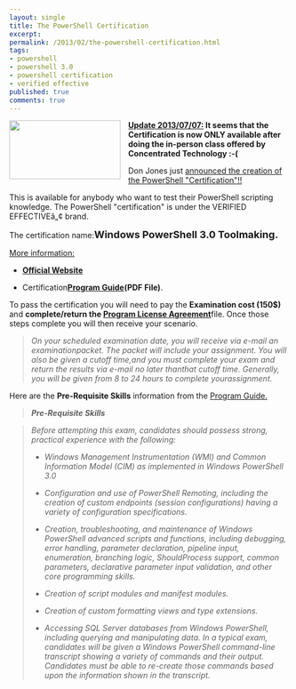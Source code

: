 ```yaml
---
layout: single
title: The PowerShell Certification
excerpt: 
permalink: /2013/02/the-powershell-certification.html
tags: 
- powershell
- powershell 3.0
- powershell certification
- verified effective
published: true
comments: true
---
```

<a href="{{ site.url }}/images/2013/20130225_The_PowerShell_Certification/logo-powershell__1807052347__-260x140.jpg" imageanchor="1" style="clear: left; float: left; margin-bottom: 1em; margin-right: 1em;"><img border="0" height="106" src="{{ site.url }}/images/2013/20130225_The_PowerShell_Certification/logo-powershell__1425419701__-200x108.jpg" width="200" /></a><b><u>Update 2013/07/07:</u> It seems that the Certification is now ONLY available after doing the in-person class offered by Concentrated Technology :-(</b>

Don Jones just <a href="http://powershell.org/wp/2013/02/24/verified-effective-for-powershell-3-0-toolmaking-now-live/" target="_blank">announced the creation of the PowerShell "Certification"!!</a>

This is available for anybody who want to test their PowerShell scripting knowledge. The PowerShell "certification" is under the VERIFIED EFFECTIVEâ„¢ brand.

The certification name:<b><span style="font-size: large;">Windows PowerShell 3.0 Toolmaking.</b>


<u>More information:</u>


* <b><a href="http://donjones.com/verified/" target="_blank">Official </a><a href="http://donjones.com/verified/" target="_blank">Website</a></b>

* Certification<b><a href="http://donjones.com/verified/Psh3ToolGuide.pdf" target="_blank">Program Guide</a>(PDF File)</b>.


To pass the certification you will need to pay the <b>Examination cost (150$)</b> and <b>complete/return the <a href="http://donjones.com/verified/ProgramGuide.pdf" target="_blank">Program License Agreement</a></b>file. Once those steps complete you will then receive your scenario.



<blockquote class="tr_bq"><i>On your scheduled examination date, you will receive via e-mail an examination</i><i>packet. The packet will include your assignment. You will also be given a cutoff time,</i><i>and you must complete your exam and return the results via e-mail no later than</i><i>that cutoff time. Generally, you will be given from 8 to 24 hours to complete your</i><i>assignment.</i></blockquote>

Here are the <b>Pre-Requisite Skills</b> information from the <a href="http://donjones.com/verified/Psh3ToolGuide.pdf" target="_blank">Program Guide.</a>

<blockquote><i><b>Pre-Requisite Skills</b></i></blockquote><blockquote><i>Before attempting this exam, candidates should possess strong, practical experience
with the following:</i>

* <i>Windows Management Instrumentation (WMI) and Common Information Model (CIM) as implemented in Windows PowerShell 3.0</i>

* <i>Configuration and use of PowerShell Remoting, including the creation of custom endpoints (session configurations) having a variety of configuration specifications.</i>

* <i>Creation, troubleshooting, and maintenance of Windows PowerShell advanced scripts and functions, including debugging, error handling, parameter declaration, pipeline input, enumeration, branching logic, ShouldProcess support, common parameters, declarative parameter input validation, and other core programming skills.</i>

* <i>Creation of script modules and manifest modules.</i>

* <i>Creation of custom formatting views and type extensions.</i>

* <i>Accessing SQL Server databases from Windows PowerShell, including querying and manipulating data.</i>
<i>In a typical exam, candidates will be given a Windows PowerShell command-line
transcript showing a variety of commands and their output. Candidates must be able
to re-create those commands based upon the information shown in the transcript.</i></blockquote>
